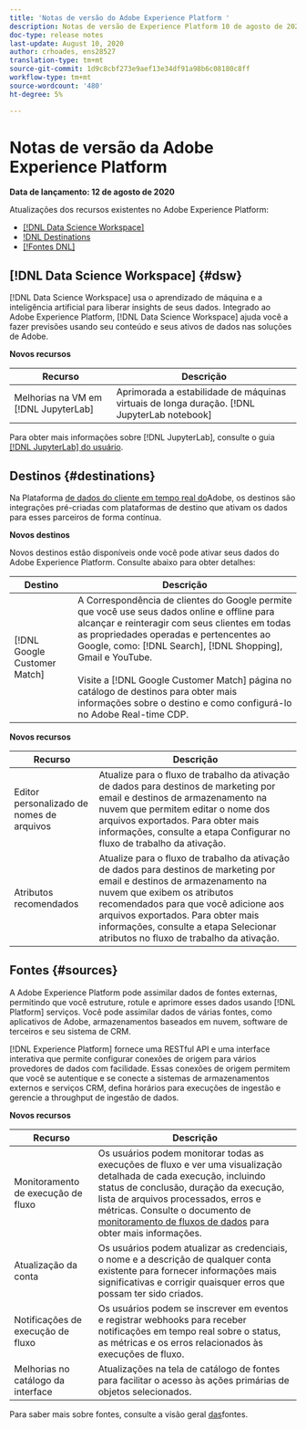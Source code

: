 ```yaml
---
title: 'Notas de versão do Adobe Experience Platform '
description: Notas de versão de Experience Platform 10 de agosto de 2020
doc-type: release notes
last-update: August 10, 2020
author: crhoades, ens28527
translation-type: tm+mt
source-git-commit: 1d9c8cbf273e9aef13e34df91a98b6c08180c8ff
workflow-type: tm+mt
source-wordcount: '480'
ht-degree: 5%

---
```



# Notas de versão da Adobe Experience Platform

**Data de lançamento: 12 de agosto de 2020**

Atualizações dos recursos existentes no Adobe Experience Platform:

- [[!DNL Data Science Workspace]](#dsw)
- [!DNL Destinations](#destinations)
- [[!Fontes DNL]](#sources)

## [!DNL Data Science Workspace] {#dsw}

[!DNL Data Science Workspace] usa o aprendizado de máquina e a inteligência artificial para liberar insights de seus dados. Integrado ao Adobe Experience Platform, [!DNL Data Science Workspace] ajuda você a fazer previsões usando seu conteúdo e seus ativos de dados nas soluções de Adobe.

**Novos recursos**

| Recurso | Descrição |
| ------- | ----------- |
| Melhorias na VM em [!DNL JupyterLab] | Aprimorada a estabilidade de máquinas virtuais de longa duração. [!DNL JupyterLab notebook] |

Para obter mais informações sobre [!DNL JupyterLab], consulte o guia [[!DNL JupyterLab] do usuário](../../data-science-workspace/jupyterlab/overview.md).

## Destinos {#destinations}

Na Plataforma [de dados do cliente em tempo real do](../../rtcdp/overview.md)Adobe, os destinos são integrações pré-criadas com plataformas de destino que ativam os dados para esses parceiros de forma contínua.

**Novos destinos**

Novos destinos estão disponíveis onde você pode ativar seus dados do Adobe Experience Platform. Consulte abaixo para obter detalhes:

| Destino | Descrição |
|--- | ---|
| [!DNL Google Customer Match] | A Correspondência de clientes do Google permite que você use seus dados online e offline para alcançar e reinteragir com seus clientes em todas as propriedades operadas e pertencentes ao Google, como: [!DNL Search], [!DNL Shopping], Gmail e YouTube. <br><br> Visite a [!DNL Google Customer Match] página [](/help/rtcdp/destinations/google-customer-match-destination.md) no catálogo de destinos para obter mais informações sobre o destino e como configurá-lo no Adobe Real-time CDP. |

**Novos recursos**

| Recurso | Descrição |
|------- | -----------|
| Editor personalizado de nomes de arquivos | Atualize para o fluxo de trabalho da ativação de dados para destinos de marketing por email e destinos de armazenamento na nuvem que permitem editar o nome dos arquivos exportados. Para obter mais informações, consulte a etapa [](/help/rtcdp/destinations/activate-destinations.md#configure) Configurar no fluxo de trabalho da ativação. |
| Atributos recomendados | Atualize para o fluxo de trabalho da ativação de dados para destinos de marketing por email e destinos de armazenamento na nuvem que exibem os atributos recomendados para que você adicione aos arquivos exportados. Para obter mais informações, consulte a etapa [](/help/rtcdp/destinations/activate-destinations.md#select-attributes) Selecionar atributos no fluxo de trabalho da ativação. |

## Fontes {#sources}

A Adobe Experience Platform pode assimilar dados de fontes externas, permitindo que você estruture, rotule e aprimore esses dados usando [!DNL Platform] serviços. Você pode assimilar dados de várias fontes, como aplicativos de Adobe, armazenamentos baseados em nuvem, software de terceiros e seu sistema de CRM.

[!DNL Experience Platform] fornece uma RESTful API e uma interface interativa que permite configurar conexões de origem para vários provedores de dados com facilidade. Essas conexões de origem permitem que você se autentique e se conecte a sistemas de armazenamentos externos e serviços CRM, defina horários para execuções de ingestão e gerencie a throughput de ingestão de dados.

**Novos recursos**

| Recurso | Descrição |
| ------- | ----------- |
| Monitoramento de execução de fluxo | Os usuários podem monitorar todas as execuções de fluxo e ver uma visualização detalhada de cada execução, incluindo status de conclusão, duração da execução, lista de arquivos processados, erros e métricas. Consulte o documento de [monitoramento de fluxos de dados](../../sources/tutorials/ui/monitor.md) para obter mais informações. |
| Atualização da conta | Os usuários podem atualizar as credenciais, o nome e a descrição de qualquer conta existente para fornecer informações mais significativas e corrigir quaisquer erros que possam ter sido criados. |
| Notificações de execução de fluxo | Os usuários podem se inscrever em eventos e registrar webhooks para receber notificações em tempo real sobre o status, as métricas e os erros relacionados às execuções de fluxo. |
| Melhorias no catálogo da interface | Atualizações na tela de catálogo de fontes para facilitar o acesso às ações primárias de objetos selecionados. |

Para saber mais sobre fontes, consulte a visão geral [das](../../sources/home.md)fontes.
